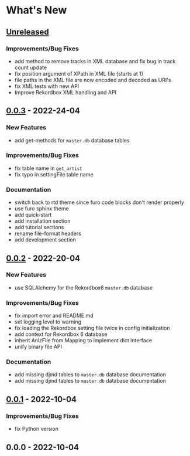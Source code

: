 # What's New

<a name="unreleased"></a>
## [Unreleased]

### Improvements/Bug Fixes
- add method to remove tracks in XML database and fix bug in track count update
- fix position argument of XPath in XML file (starts at 1)
- file paths in the XML file are now encoded and decoded as URI's
- fix XML tests with new API
- Improve Rekordbox XML handling and API


<a name="0.0.3"></a>
## [0.0.3] - 2022-24-04
### New Features
- add get-methods for `master.db` database tables

### Improvements/Bug Fixes
- fix table name in `get_artist`
- fix typo in settingFile table name

### Documentation
- switch back to rtd theme since furo code blocks don't render properly
- use furo sphinx theme
- add quick-start
- add installation section
- add tutorial sections
- rename file-format headers
- add development section


<a name="0.0.2"></a>
## [0.0.2] - 2022-20-04
### New Features
- use SQLAlchemy for the  Rekordbox6 `master.db` database

### Improvements/Bug Fixes
- fix import error and README.md
- set logging level to warning
- fix loading the Rekordbox setting file twice in config initialization
- add context for Rekordbox 6 database
- inherit AnlzFile from Mapping to implement dict interface
- unify binary file API

### Documentation
- add missing djmd tables to `master.db` database documentation
- add missing djmd tables to `master.db` database documentation


<a name="0.0.1"></a>
## [0.0.1] - 2022-10-04
### Improvements/Bug Fixes
- fix Python version


<a name="0.0.0"></a>
## 0.0.0 - 2022-10-04


[Unreleased]: https://github.com/dylanljones/pyrekordbox/compare/0.0.3...HEAD
[0.0.3]: https://github.com/dylanljones/pyrekordbox/compare/0.0.2...0.0.3
[0.0.2]: https://github.com/dylanljones/pyrekordbox/compare/0.0.1...0.0.2
[0.0.1]: https://github.com/dylanljones/pyrekordbox/compare/0.0.0...0.0.1
